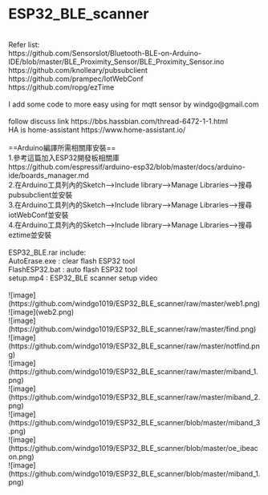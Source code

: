 # ESP32_BLE_scanner
</br>
Refer list:</br>
 https://github.com/SensorsIot/Bluetooth-BLE-on-Arduino-IDE/blob/master/BLE_Proximity_Sensor/BLE_Proximity_Sensor.ino</br>
 https://github.com/knolleary/pubsubclient</br>
 https://github.com/prampec/IotWebConf</br>
 https://github.com/ropg/ezTime</br>
  </br>
 I add some code to more easy using for mqtt sensor by windgo@gmail.com</br>
 </br>
 follow discuss link https://bbs.hassbian.com/thread-6472-1-1.html</br>
 HA is home-assistant https://www.home-assistant.io/</br>
</br>
==Arduino編譯所需相關庫安裝==</br>
1.參考這篇加入ESP32開發板相關庫</br>
https://github.com/espressif/arduino-esp32/blob/master/docs/arduino-ide/boards_manager.md</br>
2.在Arduino工具列內的Sketch-->Include library-->Manage Libraries-->搜尋pubsubclient並安裝</br>
3.在Arduino工具列內的Sketch-->Include library-->Manage Libraries-->搜尋iotWebConf並安裝</br>
4.在Arduino工具列內的Sketch-->Include library-->Manage Libraries-->搜尋eztime並安裝</br>
</br>
ESP32_BLE.rar include:</br>
AutoErase.exe : clear flash ESP32 tool</br>
FlashESP32.bat : auto flash ESP32 tool</br>
setup.mp4 : ESP32_BLE scanner setup video</br>
</br>
![image](https://github.com/windgo1019/ESP32_BLE_scanner/raw/master/web1.png)</br>
![image](web2.png)</br>
![image](https://github.com/windgo1019/ESP32_BLE_scanner/raw/master/find.png)</br>
![image](https://github.com/windgo1019/ESP32_BLE_scanner/raw/master/notfind.png)</br>
![image](https://github.com/windgo1019/ESP32_BLE_scanner/raw/master/miband_1.png)</br>
![image](https://github.com/windgo1019/ESP32_BLE_scanner/raw/master/miband_2.png)</br>
![image](https://github.com/windgo1019/ESP32_BLE_scanner/blob/master/miband_3.png)</br>
![image](https://github.com/windgo1019/ESP32_BLE_scanner/blob/master/oe_ibeacon.png)</br>
![image](https://github.com/windgo1019/ESP32_BLE_scanner/blob/master/miband_1.png)</br>
